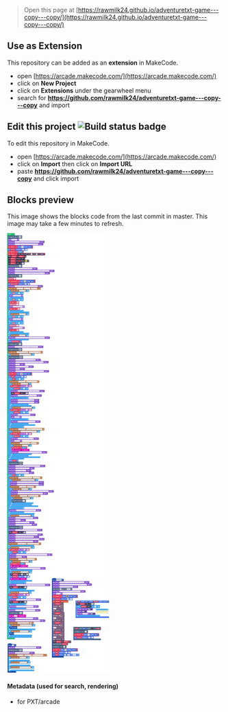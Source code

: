  


> Open this page at [https://rawmilk24.github.io/adventuretxt-game---copy---copy/](https://rawmilk24.github.io/adventuretxt-game---copy---copy/)

## Use as Extension

This repository can be added as an **extension** in MakeCode.

* open [https://arcade.makecode.com/](https://arcade.makecode.com/)
* click on **New Project**
* click on **Extensions** under the gearwheel menu
* search for **https://github.com/rawmilk24/adventuretxt-game---copy---copy** and import

## Edit this project ![Build status badge](https://github.com/rawmilk24/adventuretxt-game---copy---copy/workflows/MakeCode/badge.svg)

To edit this repository in MakeCode.

* open [https://arcade.makecode.com/](https://arcade.makecode.com/)
* click on **Import** then click on **Import URL**
* paste **https://github.com/rawmilk24/adventuretxt-game---copy---copy** and click import

## Blocks preview

This image shows the blocks code from the last commit in master.
This image may take a few minutes to refresh.

![A rendered view of the blocks](https://github.com/rawmilk24/adventuretxt-game---copy---copy/raw/master/.github/makecode/blocks.png)

#### Metadata (used for search, rendering)

* for PXT/arcade
<script src="https://makecode.com/gh-pages-embed.js"></script><script>makeCodeRender("{{ site.makecode.home_url }}", "{{ site.github.owner_name }}/{{ site.github.repository_name }}");</script>
